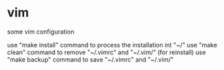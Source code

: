 # vim
some vim configuration

use "make install" command to process the installation int "~/"
use "make clean" command to remove "~/.vimrc" and "~/.vim/" (for reinstall)
use "make backup" command to save "~/.vimrc" and "~/.vim/"
